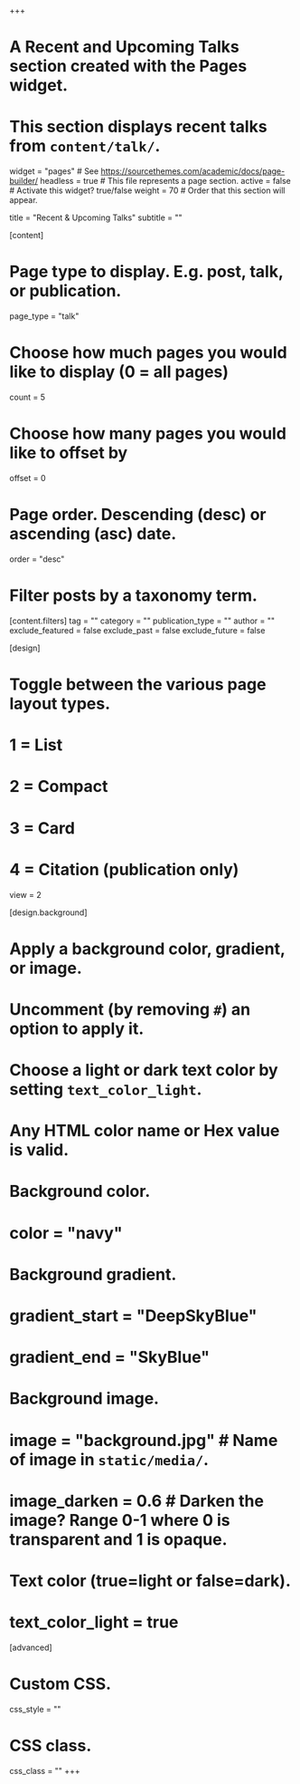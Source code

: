 +++
 # A Recent and Upcoming Talks section created with the Pages widget.
 # This section displays recent talks from `content/talk/`.
 
 widget = "pages"  # See https://sourcethemes.com/academic/docs/page-builder/
 headless = true  # This file represents a page section.
 active = false  # Activate this widget? true/false
 weight = 70  # Order that this section will appear.
 
 title = "Recent & Upcoming Talks"
 subtitle = ""
 
 [content]
   # Page type to display. E.g. post, talk, or publication.
   page_type = "talk"
   
   # Choose how much pages you would like to display (0 = all pages)
   count = 5
   
   # Choose how many pages you would like to offset by
   offset = 0
 
   # Page order. Descending (desc) or ascending (asc) date.
   order = "desc"
 
   # Filter posts by a taxonomy term.
   [content.filters]
     tag = ""
     category = ""
     publication_type = ""
     author = ""
     exclude_featured = false
     exclude_past = false
     exclude_future = false
     
 [design]
   # Toggle between the various page layout types.
   #   1 = List
   #   2 = Compact
   #   3 = Card
   #   4 = Citation (publication only)
   view = 2
   
 [design.background]
   # Apply a background color, gradient, or image.
   #   Uncomment (by removing `#`) an option to apply it.
   #   Choose a light or dark text color by setting `text_color_light`.
   #   Any HTML color name or Hex value is valid.

   # Background color.
   # color = "navy"
   
   # Background gradient.
   # gradient_start = "DeepSkyBlue"
   # gradient_end = "SkyBlue"
   
   # Background image.
   # image = "background.jpg"  # Name of image in `static/media/`.
   # image_darken = 0.6  # Darken the image? Range 0-1 where 0 is transparent and 1 is opaque.
 
   # Text color (true=light or false=dark).
   # text_color_light = true  
   
 [advanced]
  # Custom CSS. 
  css_style = ""
  
  # CSS class.
  css_class = ""
+++
